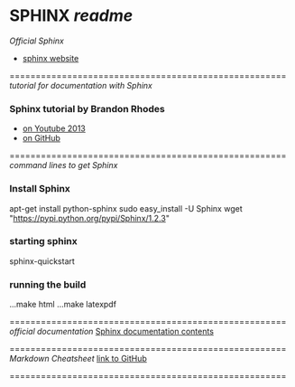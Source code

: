 # SPHINX _readme_

_Official Sphinx_
* [sphinx website](http://sphinx-doc.org/latest/index.html)

=====================================================
_tutorial for documentation with Sphinx_
### Sphinx tutorial by Brandon Rhodes #

* [on Youtube 2013](https://www.youtube.com/watch?v=QNHM7q2hLh8)
* [on GitHub](https://github.com/brandon-rhodes/sphinx-tutorial)

=====================================================
_command lines to get Sphinx_
### Install Sphinx #

 apt-get install python-sphinx
 sudo easy_install -U Sphinx
 wget "https://pypi.python.org/pypi/Sphinx/1.2.3"

### starting sphinx #

sphinx-quickstart

### running the build #

...make html
...make latexpdf

=====================================================
_official documentation_
[Sphinx documentation contents](http://sphinx-doc.org/latest/contents.html)

=====================================================
_Markdown Cheatsheet_
[link to GitHub](https://github.com/adam-p/markdown-here/wiki/Markdown-Cheatsheet)

=====================================================
